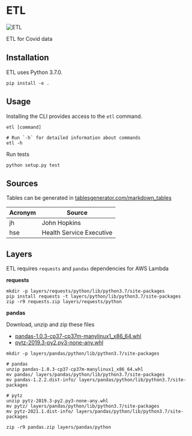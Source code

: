 # ETL
![ETL](https://github.com/johnclaro/etl/actions/workflows/main.yml/badge.svg)

ETL for Covid data

## Installation

ETL uses Python 3.7.0.
```sh-session
pip install -e .
```

## Usage

Installing the CLI provides access to the `etl` command.
```sh-session
etl [command]

# Run `-h` for detailed information about commands
etl -h
```

Run tests
```sh-session
python setup.py test
```

## Sources

Tables can be generated in [tablesgenerator.com/markdown_tables](https://www.tablesgenerator.com/markdown_tables)

| Acronym | Source                   |
|---------|--------------------------|
| jh      | John Hopkins             |
| hse     | Health Service Executive |

## Layers

ETL requires `requests` and `pandas` dependencies for AWS Lambda

**requests**

```sh-session
mkdir -p layers/requests/python/lib/python3.7/site-packages
pip install requests -t layers/python/lib/python3.7/site-packages
zip -r9 requests.zip layers/requests/python
```

**pandas**

Download, unzip and zip these files
- [pandas-1.0.3-cp37-cp37m-manylinux1_x86_64.whl](https://pypi.org/project/pandas/#files)
- [pytz-2019.3-py2.py3-none-any.whl](https://pypi.org/project/pytz/#files)

```sh-session
mkdir -p layers/pandas/python/lib/python3.7/site-packages

# pandas
unzip pandas-1.0.3-cp37-cp37m-manylinux1_x86_64.whl
mv pandas/ layers/pandas/python/lib/python3.7/site-packages
mv pandas-1.2.2.dist-info/ layers/pandas/python/lib/python3.7/site-packages

# pytz
unzip pytz-2019.3-py2.py3-none-any.whl
mv pytz/ layers/pandas/python/lib/python3.7/site-packages
mv pytz-2021.1.dist-info/ layers/pandas/python/lib/python3.7/site-packages

zip -r9 pandas.zip layers/pandas/python
```